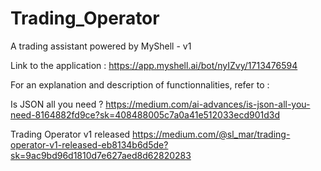 # Trading_Operator
A trading assistant powered by MyShell - v1 

Link to the application :
https://app.myshell.ai/bot/nyIZvy/1713476594

For an explanation and description of functionnalities, refer to :

Is JSON all you need ?
https://medium.com/ai-advances/is-json-all-you-need-8164882fd9ce?sk=408488005c7a0a41e512033ecd901d3d

Trading Operator v1 released
https://medium.com/@sl_mar/trading-operator-v1-released-eb8134b6d5de?sk=9ac9bd96d1810d7e627aed8d62820283
